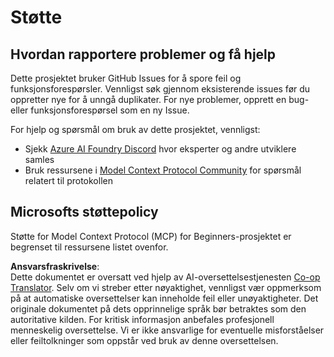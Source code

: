 <!--
CO_OP_TRANSLATOR_METADATA:
{
  "original_hash": "b3cffaf217113101e21eba532be806ea",
  "translation_date": "2025-05-20T21:45:56+00:00",
  "source_file": "SUPPORT.md",
  "language_code": "no"
}
-->
# Støtte

## Hvordan rapportere problemer og få hjelp

Dette prosjektet bruker GitHub Issues for å spore feil og funksjonsforespørsler. Vennligst søk gjennom eksisterende issues før du oppretter nye for å unngå duplikater. For nye problemer, opprett en bug- eller funksjonsforespørsel som en ny Issue.

For hjelp og spørsmål om bruk av dette prosjektet, vennligst:
- Sjekk [Azure AI Foundry Discord](https://discord.com/invite/ByRwuEEgH4) hvor eksperter og andre utviklere samles
- Bruk ressursene i [Model Context Protocol Community](https://modelcontextprotocol.io/community/) for spørsmål relatert til protokollen

## Microsofts støttepolicy

Støtte for Model Context Protocol (MCP) for Beginners-prosjektet er begrenset til ressursene listet ovenfor.

**Ansvarsfraskrivelse**:  
Dette dokumentet er oversatt ved hjelp av AI-oversettelsestjenesten [Co-op Translator](https://github.com/Azure/co-op-translator). Selv om vi streber etter nøyaktighet, vennligst vær oppmerksom på at automatiske oversettelser kan inneholde feil eller unøyaktigheter. Det originale dokumentet på dets opprinnelige språk bør betraktes som den autoritative kilden. For kritisk informasjon anbefales profesjonell menneskelig oversettelse. Vi er ikke ansvarlige for eventuelle misforståelser eller feiltolkninger som oppstår ved bruk av denne oversettelsen.